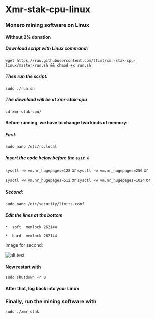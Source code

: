 # Xmr-stak-cpu-linux
### Monero mining software on Linux
#### Without 2% donation


##### Download script with Linux command: 
`wget https://raw.githubusercontent.com/ttimt/xmr-stak-cpu-linux/master/run.sh && chmod +x run.sh`

##### Then run the script:
`sudo ./run.sh`

##### The download will be at xmr-stak-cpu
`cd xmr-stak-cpu/`

#### Before running, we have to change two kinds of memory:

##### First:
`sudo nano /etc/rc.local`

##### Insert the code below before the `exit 0`
`sysctl -w vm.nr_hugepages=128` or
`sysctl -w vm.nr_hugepages=256` or

`sysctl -w vm.nr_hugepages=512` or
`sysctl -w vm.nr_hugepages=1024` or

##### Second:
`sudo nano /etc/security/limits.conf`

##### Edit the lines at the bottom
`*  soft  memlock 262144`

`*  hard  memlock 262144`

Image for second:

![alt text](https://github.com/ttimt/xmr-stak-cpu-linux/raw/master/limits.PNG)

#### Now restart with 
`sudo shutdown -r 0`

#### After that, log back into your Linux

### Finally, run the mining software with
`sudo ./xmr-stak`
